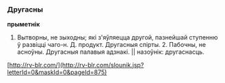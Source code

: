 ### Другасны
**прыметнік**

1. Вытворны, не зыходны; які з'яўляецца другой, пазнейшай ступенню ў развіцці чаго-н. Д. продукт. Другасныя спірты. 2. Пабочны, не асноўны. Другасныя палавыя адзнакі. || назоўнік: другаснасць.

<a rel="author">[http://rv-blr.com/](http://rv-blr.com/slounik.jsp?letterId=0&maskId=0&pageId=875)</a>
